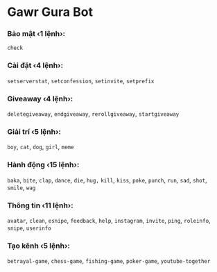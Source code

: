 # Gawr Gura Bot

### Bảo mật ‹1 lệnh›:
`check`
### Cài đặt ‹4 lệnh›:
`setserverstat`, `setconfession`, `setinvite`, `setprefix`
### Giveaway ‹4 lệnh›:
`deletegiveaway`, `endgiveaway`, `rerollgiveaway`, `startgiveaway`
### Giải trí ‹5 lệnh›:
`boy`, `cat`, `dog`, `girl`, `meme`
### Hành động ‹15 lệnh›:
`baka`, `bite`, `clap`, `dance`, `die`, `hug,` `kill`, `kiss`, `poke`, `punch`, `run`, `sad`, `shot`, `smile`, `wag`
### Thông tin ‹11 lệnh›:
`avatar`, `clean`, `esnipe`, `feedback`, `help`, `instagram`, `invite`, `ping`, `roleinfo`, `snipe`, `userinfo`
### Tạo kênh ‹5 lệnh›:
`betrayal-game`, `chess-game`, `fishing-game`, `poker-game`, `youtube-together`

